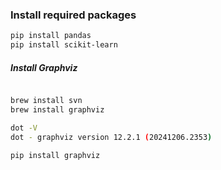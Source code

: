 ### Install required packages

```bash
pip install pandas
pip install scikit-learn
```

##### Install Graphviz

```bash

brew install svn
brew install graphviz

dot -V
dot - graphviz version 12.2.1 (20241206.2353)

pip install graphviz

```
